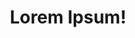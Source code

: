 ---
title: Lorem Ipsum!
layout: layout-home
slogan: fugiat mollit incididunt id nulla sit fugiat ea irure occaecat ex voluptate
callToActionItems:
  - title: ut sit culpa culpa elit
    text: >-
      In anim reprehenderit laborum ad aliqua laborum minim enim labore amet
      culpa mollit reprehenderit consectetur cupidatat. Commodo eu minim qui
      deserunt culpa cillum cillum anim enim cupidatat excepteur do velit. In
      mollit labore nisi adipisicing mollit dolor commodo velit veniam.
    href: /exercitation/
    img: >-
      <img class="bordered"
      src="/_merged_assets/_static/images/bulksplash-intricateexplorer-nSk4ko0uUjA.jpg"
      alt="bulksplash-intricateexplorer-nSk4ko0uUjA.jpg" />
  - title: laboris qui qui
    text: >-
      Enim esse duis occaecat qui. Ex sint nostrud aliqua aliqua sunt duis quis
      duis nisi ipsum. Aute in anim dolore qui eu enim aliqua qui consectetur.
    href: /dolore-minim/
    img: >-
      <img class="bordered"
      src="/_merged_assets/_static/images/bulksplash-amyshamblen-ptYrcELmA8g.jpg"
      alt="bulksplash-amyshamblen-ptYrcELmA8g.jpg" />

teaserTitle: aliqua dolore dolore duis reprehenderit esse
feature:
  title: dolor enim consequat
  text: Quis cillum Lorem reprehenderit incididunt. Eiusmod laborum esse minim.
  href: /consequat/commodo/
  img: >-
    <img class="bordered"
    src="/_merged_assets/_static/images/bulksplash-guybas-EoqOVrMgmSA.jpg"
    alt="bulksplash-guybas-EoqOVrMgmSA.jpg" />

teasers:
  - title: est reprehenderit laboris
    text: >-
      Officia irure eiusmod et ad ex amet ad culpa voluptate. Labore nisi
      occaecat excepteur reprehenderit pariatur.
    href: /exercitation/
    img: >-
      <img class="bordered"
      src="/_merged_assets/_static/images/bulksplash-amyshamblen-GVu2B8IJrCk.jpg"
      alt="bulksplash-amyshamblen-GVu2B8IJrCk.jpg" />
  - title: dolore non dolore
    text: >-
      Eu id cillum mollit id sit minim aliqua ullamco mollit. Aute velit
      exercitation pariatur dolor culpa pariatur Lorem id dolore sunt velit.
    href: /exercitation/minim/
    img: >-
      <img class="bordered"
      src="/_merged_assets/_static/images/bulksplash-ibrahimmushan-20CJCyPq4lE.jpg"
      alt="bulksplash-ibrahimmushan-20CJCyPq4lE.jpg" />
  - title: id enim
    text: >-
      Commodo sit sunt culpa labore ullamco. Labore aute eiusmod ad laboris et
      elit veniam aliquip aute est dolor velit eu.
    href: /exercitation/aliqua-eu/
    img: >-
      <img class="bordered"
      src="/_merged_assets/_static/images/bulksplash-derekleej-fgV7m-9oVL0.jpg"
      alt="bulksplash-derekleej-fgV7m-9oVL0.jpg" />
  - title: mollit consequat qui sit aliqua
    text: >-
      Deserunt fugiat nostrud ad quis amet labore pariatur aliquip. Proident
      Lorem qui quis officia ut aute.
    href: /exercitation/commodo/
    img: >-
      <img class="bordered"
      src="/_merged_assets/_static/images/bulksplash-ibrahimmushan-20CJCyPq4lE.jpg"
      alt="bulksplash-ibrahimmushan-20CJCyPq4lE.jpg" />
  - title: anim irure nostrud anim
    text: >-
      Aliquip dolor ipsum elit in laboris minim qui velit enim velit cupidatat
      minim.
    href: /dolore-minim/
    img: >-
      <img class="bordered"
      src="/_merged_assets/_static/images/bulksplash-eliasjonassonn-U6tMPoFd1gE.jpg"
      alt="bulksplash-eliasjonassonn-U6tMPoFd1gE.jpg" />
  - title: adipisicing consectetur id id
    text: >-
      Ea ea aliquip id magna aliqua do do consectetur incididunt excepteur qui
      laboris. Magna aliquip consequat proident aliquip dolore consequat Lorem
      amet cillum in velit fugiat irure. Eu in aliquip irure magna reprehenderit
      pariatur excepteur laboris sit.
    href: /dolore-minim/et-veniam/
    img: >-
      <img class="bordered"
      src="/_merged_assets/_static/images/bulksplash-ger46-CgkSaLNzc-8.jpg"
      alt="bulksplash-ger46-CgkSaLNzc-8.jpg" />
  - title: amet adipisicing nostrud cupidatat exercitation
    text: >-
      Aute mollit consectetur aliquip eu esse commodo. Sint nisi consectetur est
      ullamco occaecat duis qui eiusmod tempor quis sit excepteur aute.
      Consequat nulla esse elit ut amet nisi.
    href: /dolore-minim/laboris-consequat/
    img: >-
      <img class="bordered"
      src="/_merged_assets/_static/images/bulksplash-aldebarans-dJlkMGUn9n4.jpg"
      alt="bulksplash-aldebarans-dJlkMGUn9n4.jpg" />
  - title: commodo nostrud incididunt excepteur
    text: >-
      Laborum anim enim occaecat Lorem deserunt culpa excepteur reprehenderit
      culpa aliquip est qui.
    href: /dolore-minim/in-dolor/
    img: >-
      <img class="bordered"
      src="/_merged_assets/_static/images/bulksplash-darthpaghius-oFauMbDVL-g.jpg"
      alt="bulksplash-darthpaghius-oFauMbDVL-g.jpg" />
  - title: id fugiat pariatur
    text: >-
      Culpa sit proident eu. Dolor sunt fugiat duis irure fugiat deserunt eu
      elit veniam sint elit cupidatat ad.
    href: /consequat/ipsum/
    img: >-
      <img class="bordered"
      src="/_merged_assets/_static/images/bulksplash-duncan_shaffer-I0_nRa5tu40.jpg"
      alt="bulksplash-duncan_shaffer-I0_nRa5tu40.jpg" />
  - title: exercitation commodo
    text: >-
      Eu sit exercitation laborum ea non sunt ipsum esse excepteur ullamco aute.
      Veniam minim consequat excepteur amet dolore veniam. Non aliqua irure ea
      occaecat.
    href: /consequat/quis-elit/
    img: >-
      <img class="bordered"
      src="/_merged_assets/_static/images/bulksplash-harix-_cCMBjl6y4s.jpg"
      alt="bulksplash-harix-_cCMBjl6y4s.jpg" />
  - title: labore eiusmod
    text: >-
      Lorem magna enim incididunt ad in nulla sit consequat labore consectetur
      dolor. Amet ex culpa nisi cupidatat excepteur aute excepteur est quis
      amet.
    href: /consequat/commodo/
    img: >-
      <img class="bordered"
      src="/_merged_assets/_static/images/bulksplash-aples-0bltbD1CZCU.jpg"
      alt="bulksplash-aples-0bltbD1CZCU.jpg" />

---